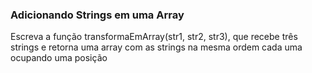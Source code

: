 ### Adicionando Strings em uma Array ###

Escreva a função transformaEmArray(str1, str2, str3), que recebe três strings e retorna uma array com as strings na mesma ordem cada uma ocupando uma posição